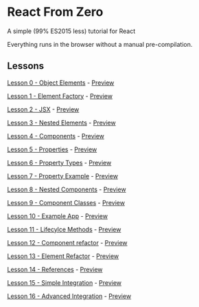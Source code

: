 # React From Zero

A simple (99% ES2015 less) tutorial for React

Everything runs in the browser without a manual pre-compilation.

## Lessons

[Lesson 0 - Object Elements](https://github.com/kay-is/react-from-zero/blob/master/00-object-elements.html) - [Preview](https://cdn.rawgit.com/kay-is/react-from-zero/62dc2789/00-object-elements.html)

[Lesson 1 - Element Factory](https://github.com/kay-is/react-from-zero/blob/master/01-element-factory.html) - [Preview](https://cdn.rawgit.com/kay-is/react-from-zero/62dc2789/01-element-factory.html)

[Lesson 2 - JSX](https://github.com/kay-is/react-from-zero/blob/master/02-jsx.html) - [Preview](https://cdn.rawgit.com/kay-is/react-from-zero/62dc2789/02-jsx.html)

[Lesson 3 - Nested Elements](https://github.com/kay-is/react-from-zero/blob/master/03-nested-elements.html) - [Preview](https://cdn.rawgit.com/kay-is/react-from-zero/62dc2789/03-nested-elements.html)

[Lesson 4 - Components](https://github.com/kay-is/react-from-zero/blob/master/04-components.html) - [Preview](https://cdn.rawgit.com/kay-is/react-from-zero/62dc2789/04-components.html)

[Lesson 5 - Properties](https://github.com/kay-is/react-from-zero/blob/master/05-properties.html) - [Preview](https://cdn.rawgit.com/kay-is/react-from-zero/62dc2789/05-properties.html)

[Lesson 6 - Property Types](https://github.com/kay-is/react-from-zero/blob/master/06-property-types.html) - [Preview](https://cdn.rawgit.com/kay-is/react-from-zero/62dc2789/06-property-types.html)

[Lesson 7 - Property Example](https://github.com/kay-is/react-from-zero/blob/master/07-property-example.html) - [Preview](https://cdn.rawgit.com/kay-is/react-from-zero/62dc2789/07-property-example.html)

[Lesson 8 - Nested Components](https://github.com/kay-is/react-from-zero/blob/master/08-nested-components.html) - [Preview](https://cdn.rawgit.com/kay-is/react-from-zero/62dc2789/08-nested-components.html)

[Lesson 9 - Component Classes](https://github.com/kay-is/react-from-zero/blob/master/09-component-classes.html) - [Preview](https://cdn.rawgit.com/kay-is/react-from-zero/62dc2789/09-component-classes.html)

[Lesson 10 - Example App](https://github.com/kay-is/react-from-zero/blob/master/10-example-app.html) - [Preview](https://cdn.rawgit.com/kay-is/react-from-zero/62dc2789/10-example-app.html)

[Lesson 11 - Lifecylce Methods](https://github.com/kay-is/react-from-zero/blob/master/11-lifecylce-methods.html) - [Preview](https://cdn.rawgit.com/kay-is/react-from-zero/62dc2789/11-lifecylce-methods.html)

[Lesson 12 - Component refactor](https://github.com/kay-is/react-from-zero/blob/master/12-component-refactor.html) - [Preview](https://cdn.rawgit.com/kay-is/react-from-zero/62dc2789/12-component-refactor.html)

[Lesson 13 - Element Refactor](https://github.com/kay-is/react-from-zero/blob/master/13-element-refactor.html) - [Preview](https://cdn.rawgit.com/kay-is/react-from-zero/62dc2789/13-element-refactor.html)

[Lesson 14 - References](https://github.com/kay-is/react-from-zero/blob/master/14-references.html) - [Preview](https://cdn.rawgit.com/kay-is/react-from-zero/62dc2789/14-references.html)

[Lesson 15 - Simple Integration](https://github.com/kay-is/react-from-zero/blob/master/15-simple-integration.html) - [Preview](https://cdn.rawgit.com/kay-is/react-from-zero/62dc2789/15-simple-integration.html)

[Lesson 16 - Advanced Integration](https://github.com/kay-is/react-from-zero/blob/master/16-advanced-integration.html) - [Preview](https://cdn.rawgit.com/kay-is/react-from-zero/62dc2789/16-advanced-integration.html)
